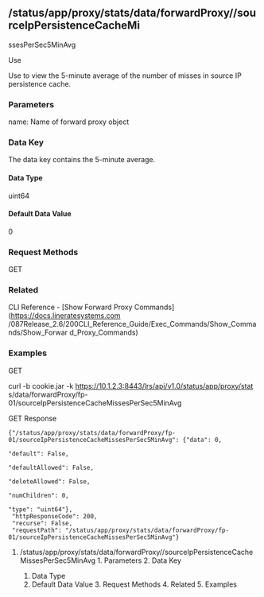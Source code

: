 ## /status/app/proxy/stats/data/forwardProxy/<name>/sourceIpPersistenceCacheMi
ssesPerSec5MinAvg

Use

Use to view the 5-minute average of the number of misses in source IP
persistence cache.

### Parameters

name: Name of forward proxy object

### Data Key

The data key contains the 5-minute average.

#### Data Type

uint64

#### Default Data Value

0

### Request Methods

GET

### Related

CLI Reference - [Show Forward Proxy Commands](https://docs.lineratesystems.com
/087Release_2.6/200CLI_Reference_Guide/Exec_Commands/Show_Commands/Show_Forwar
d_Proxy_Commands)

### Examples

GET

curl -b cookie.jar -k https://10.1.2.3:8443/lrs/api/v1.0/status/app/proxy/stat
s/data/forwardProxy/fp-01/sourceIpPersistenceCacheMissesPerSec5MinAvg

GET Response

    
    
    {"/status/app/proxy/stats/data/forwardProxy/fp-01/sourceIpPersistenceCacheMissesPerSec5MinAvg": {"data": 0,
                                                                                                      "default": False,
                                                                                                      "defaultAllowed": False,
                                                                                                      "deleteAllowed": False,
                                                                                                      "numChildren": 0,
                                                                                                      "type": "uint64"},
     "httpResponseCode": 200,
     "recurse": False,
     "requestPath": "/status/app/proxy/stats/data/forwardProxy/fp-01/sourceIpPersistenceCacheMissesPerSec5MinAvg"}
    

  1. /status/app/proxy/stats/data/forwardProxy/<name>/sourceIpPersistenceCacheMissesPerSec5MinAvg
    1. Parameters
    2. Data Key
      1. Data Type
      2. Default Data Value
    3. Request Methods
    4. Related
    5. Examples

